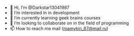- 👋 Hi, I’m @Darkstar13041987
- 👀 I’m interested in  in development
- 🌱 I’m currently learning  geek brains courses
- 💞️ I’m looking to collaborate on in the field of programming
- 📫 How to reach me mail (mamykin_87@mail.ru)

<!---
Darkstar13041987/Darkstar13041987 is a ✨ special ✨ repository because its `README.md` (this file) appears on your GitHub profile.
You can click the Preview link to take a look at your changes.
--->

